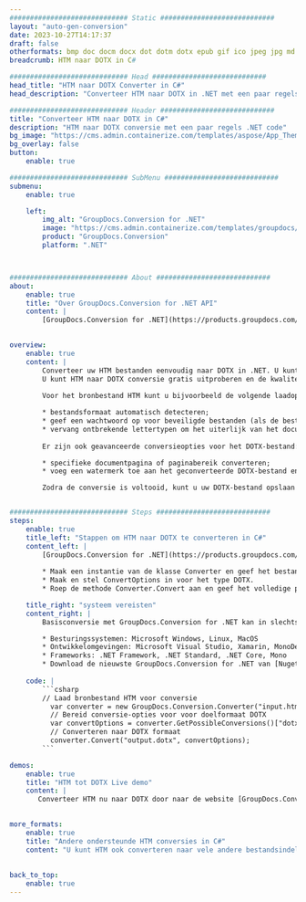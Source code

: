 ```yaml
---
############################# Static ############################
layout: "auto-gen-conversion"
date: 2023-10-27T14:17:37
draft: false
otherformats: bmp doc docm docx dot dotm dotx epub gif ico jpeg jpg md odt ott pdf png psd rtf tex tif tiff txt xps
breadcrumb: HTM naar DOTX in C#

############################# Head ############################
head_title: "HTM naar DOTX Converter in C#"
head_description: "Converteer HTM naar DOTX in .NET met een paar regels code. Gebruik de GroupDocs Document Conversion API om meer dan 160 bestandsformaten te converteren."

############################# Header ############################
title: "Converteer HTM naar DOTX in C#"
description: "HTM naar DOTX conversie met een paar regels .NET code"
bg_image: "https://cms.admin.containerize.com/templates/aspose/App_Themes/V3/images/bg/header1.png"
bg_overlay: false
button:
    enable: true

############################# SubMenu ############################
submenu:
    enable: true

    left:
        img_alt: "GroupDocs.Conversion for .NET"
        image: "https://cms.admin.containerize.com/templates/groupdocs/images/product-logos/90x90-noborder/groupdocs-conversion-net.png"
        product: "GroupDocs.Conversion"
        platform: ".NET"



############################# About ############################
about:
    enable: true
    title: "Over GroupDocs.Conversion for .NET API"
    content: |
        [GroupDocs.Conversion for .NET](https://products.groupdocs.com/conversion/net/) kan worden gebruikt om Microsoft Word, Excel, PowerPoint, PDF, Visio en andere formaten te converteren. GroupDocs.Conversion is een standalone API die geschikt is voor back-end en interne systemen waar hoge prestaties vereist zijn. Het is niet afhankelijk van software zoals Microsoft of Open Office.
    

overview:
    enable: true
    content: |
        Converteer uw HTM bestanden eenvoudig naar DOTX in .NET. U kunt slechts een paar C# coderegels gebruiken op elk platform naar keuze, zoals - Windows, Linux, macOS.
        U kunt HTM naar DOTX conversie gratis uitproberen en de kwaliteit van de conversieresultaten evalueren. Naast eenvoudige scenario's voor bestandsconversie kunt u meer geavanceerde opties proberen voor het laden van het bronbestand HTM en voor het opslaan van het DOTX-uitvoerresultaat. 
        
        Voor het bronbestand HTM kunt u bijvoorbeeld de volgende laadopties gebruiken:

        * bestandsformaat automatisch detecteren;
        * geef een wachtwoord op voor beveiligde bestanden (als de bestandsindeling dit ondersteunt);
        * vervang ontbrekende lettertypen om het uiterlijk van het document te behouden.
        
        Er zijn ook geavanceerde conversieopties voor het DOTX-bestand:

        * specifieke documentpagina of paginabereik converteren;
        * voeg een watermerk toe aan het geconverteerde DOTX-bestand en nog veel meer.

        Zodra de conversie is voltooid, kunt u uw DOTX-bestand opslaan in het lokale bestandspad of in opslag van derden, zoals FTP, Amazon S3, Google Drive, Dropbox enz. Let op: om HTM naar {{ te converteren) TO}} er is geen extra software nodig, zoals MS Office, Open Office, Adobe Acrobat Reader enz.


############################# Steps ############################
steps:
    enable: true
    title_left: "Stappen om HTM naar DOTX te converteren in C#"
    content_left: |
        [GroupDocs.Conversion for .NET](https://products.groupdocs.com/conversion/net/) maakt het gemakkelijk voor ontwikkelaars om een ​​HTM bestand naar DOTX te converteren met een paar regels code.
        
        * Maak een instantie van de klasse Converter en geef het bestand HTM het volledige pad
        * Maak en stel ConvertOptions in voor het type DOTX.
        * Roep de methode Converter.Convert aan en geef het volledige pad en formaat (DOTX) door als parameter

    title_right: "systeem vereisten"
    content_right: |
        Basisconversie met GroupDocs.Conversion for .NET kan in slechts een paar eenvoudige stappen worden gedaan. Onze API's worden ondersteund op alle belangrijke platforms en besturingssystemen. Voordat u de onderstaande code uitvoert, moet u ervoor zorgen dat de volgende vereisten op uw systeem zijn geïnstalleerd.

        * Besturingssystemen: Microsoft Windows, Linux, MacOS
        * Ontwikkelomgevingen: Microsoft Visual Studio, Xamarin, MonoDevelop
        * Frameworks: .NET Framework, .NET Standard, .NET Core, Mono
        * Download de nieuwste GroupDocs.Conversion for .NET van [Nuget](https://www.nuget.org/packages/groupdocs.conversion)
         
    code: |
        ```csharp    
        // Laad bronbestand HTM voor conversie
          var converter = new GroupDocs.Conversion.Converter("input.htm");
          // Bereid conversie-opties voor voor doelformaat DOTX
          var convertOptions = converter.GetPossibleConversions()["dotx"].ConvertOptions;
          // Converteren naar DOTX formaat
          converter.Convert("output.dotx", convertOptions);
        ```

demos:
    enable: true
    title: "HTM tot DOTX Live demo"
    content: |
       Converteer HTM nu naar DOTX door naar de website [GroupDocs.Conversion App](https://products.groupdocs.app/conversion/family) te gaan. Online demo heeft de volgende voordelen:
          

more_formats:
    enable: true
    title: "Andere ondersteunde HTM conversies in C#"
    content: "U kunt HTM ook converteren naar vele andere bestandsindelingen. Zie de lijst hieronder."
       
       
back_to_top:
    enable: true
---
```

